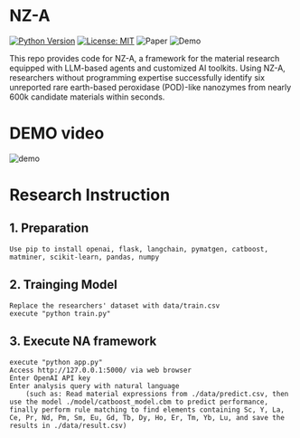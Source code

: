 # NZ-A

[![Python Version](https://img.shields.io/badge/python-3.12-orange)](https://www.python.org/)
[![License: MIT](https://img.shields.io/badge/License-Apache--2.0-blue)](https://opensource.org/licenses/Apache-2.0)
![Paper](https://img.shields.io/badge/Paper-green)
![Demo](https://img.shields.io/badge/Demo-red)

This repo provides code for NZ-A, a framework for the material research equipped with LLM-based agents and customized AI toolkits. Using NZ-A, researchers without programming expertise successfully identify six unreported rare earth-based peroxidase (POD)-like nanozymes from nearly 600k candidate materials within seconds. 

# DEMO video
![demo](https://github.com/user-attachments/assets/967f84b5-8787-45e8-9064-d66169120fae)

# Research Instruction
## 1. Preparation
    Use pip to install openai, flask, langchain, pymatgen, catboost, matminer, scikit-learn, pandas, numpy
## 2. Trainging Model
    Replace the researchers' dataset with data/train.csv
    execute "python train.py"
## 3. Execute NA framework
    execute "python app.py" 
    Access http://127.0.0.1:5000/ via web browser
    Enter OpenAI API key
    Enter analysis query with natural language 
        (such as: Read material expressions from ./data/predict.csv, then use the model ./model/catboost_model.cbm to predict performance, finally perform rule matching to find elements containing Sc, Y, La, Ce, Pr, Nd, Pm, Sm, Eu, Gd, Tb, Dy, Ho, Er, Tm, Yb, Lu, and save the results in ./data/result.csv)
